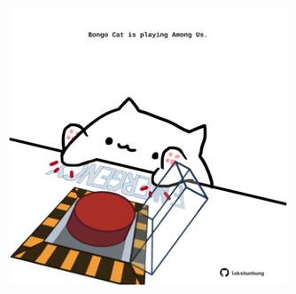<!-- built at 13/08/2022, 20:00:54 UTC -->
<p align="center">
  <img width="500" height="500" src="./ReadmeImage.svg">
</p>
